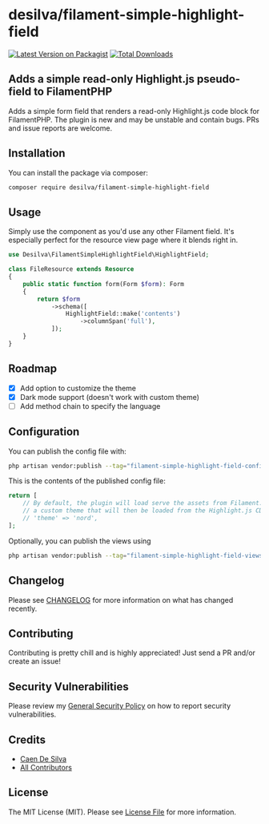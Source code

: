# desilva/filament-simple-highlight-field

[![Latest Version on Packagist](https://img.shields.io/packagist/v/desilva/filament-simple-highlight-field.svg?style=flat-square)](https://packagist.org/packages/desilva/filament-simple-highlight-field)
[![Total Downloads](https://img.shields.io/packagist/dt/desilva/filament-simple-highlight-field.svg?style=flat-square)](https://packagist.org/packages/desilva/filament-simple-highlight-field)

## Adds a simple read-only Highlight.js pseudo-field to FilamentPHP

Adds a simple form field that renders a read-only Highlight.js code block for FilamentPHP. The plugin is new and may be unstable and contain bugs. PRs and issue reports are welcome.

## Installation

You can install the package via composer:

```bash
composer require desilva/filament-simple-highlight-field
```

## Usage

Simply use the component as you'd use any other Filament field. It's especially perfect for the resource view page where it blends right in.

```php
use Desilva\FilamentSimpleHighlightField\HighlightField;

class FileResource extends Resource
{
    public static function form(Form $form): Form
    {
        return $form
            ->schema([
                HighlightField::make('contents')
					->columnSpan('full'),
            ]);
    }
}
```

## Roadmap

- [x] Add option to customize the theme 
- [x] Dark mode support (doesn't work with custom theme)
- [ ] Add method chain to specify the language

## Configuration

You can publish the config file with:

```bash
php artisan vendor:publish --tag="filament-simple-highlight-field-config"
```

This is the contents of the published config file:

```php
return [
    // By default, the plugin will load serve the assets from Filament. You can uncomment the following to specify
    // a custom theme that will then be loaded from the Highlight.js CDN. See https://highlightjs.org/static/demo
    // 'theme' => 'nord',
];
```

Optionally, you can publish the views using

```bash
php artisan vendor:publish --tag="filament-simple-highlight-field-views"
```

## Changelog

Please see [CHANGELOG](CHANGELOG.md) for more information on what has changed recently.

## Contributing

Contributing is pretty chill and is highly appreciated! Just send a PR and/or create an issue!

## Security Vulnerabilities

Please review my [General Security Policy](https://git.desilva.se/security/) on how to report security vulnerabilities.

## Credits

- [Caen De Silva](https://github.com/caendesilva)
- [All Contributors](../../contributors)

## License

The MIT License (MIT). Please see [License File](LICENSE.md) for more information.
